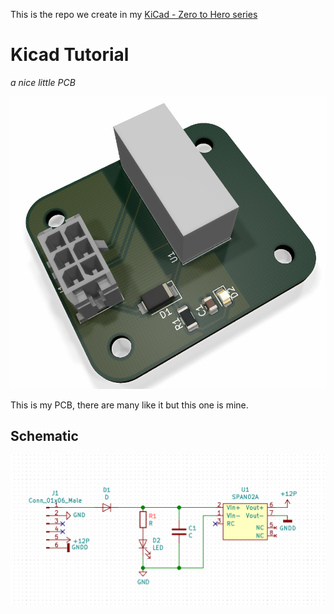 This is the repo we create in my [KiCad - Zero to Hero series](https://www.youtube.com/playlist?list=PLkjlwzY9yBVnLyYtGvQODO6tDs3WEyncr)

# Kicad Tutorial
*a nice little PCB*

![](docs/poster.png)

 This is my PCB, there are many like it but this one is mine.

 ## Schematic

 ![](docs/schematic.png)

